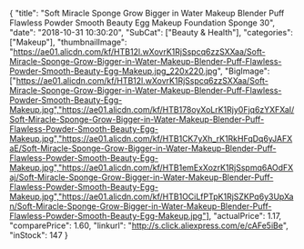 {
	"title": "Soft Miracle Sponge Grow Bigger in Water Makeup Blender Puff Flawless Powder Smooth Beauty Egg Makeup Foundation Sponge 30",
	"date": "2018-10-31 10:30:20",
	"SubCat": ["Beauty & Health"],
	"categories": ["Makeup"],
	"thumbnailImage": "https://ae01.alicdn.com/kf/HTB12l.wXovrK1RjSspcq6zzSXXaa/Soft-Miracle-Sponge-Grow-Bigger-in-Water-Makeup-Blender-Puff-Flawless-Powder-Smooth-Beauty-Egg-Makeup.jpg_220x220.jpg",
	"BigImage": ["https://ae01.alicdn.com/kf/HTB12l.wXovrK1RjSspcq6zzSXXaa/Soft-Miracle-Sponge-Grow-Bigger-in-Water-Makeup-Blender-Puff-Flawless-Powder-Smooth-Beauty-Egg-Makeup.jpg","https://ae01.alicdn.com/kf/HTB178oyXoLrK1Rjy0Fjq6zYXFXaI/Soft-Miracle-Sponge-Grow-Bigger-in-Water-Makeup-Blender-Puff-Flawless-Powder-Smooth-Beauty-Egg-Makeup.jpg","https://ae01.alicdn.com/kf/HTB1CK7yXh_rK1RkHFqDq6yJAFXaE/Soft-Miracle-Sponge-Grow-Bigger-in-Water-Makeup-Blender-Puff-Flawless-Powder-Smooth-Beauty-Egg-Makeup.jpg","https://ae01.alicdn.com/kf/HTB1emExXozrK1RjSspmq6AOdFXaj/Soft-Miracle-Sponge-Grow-Bigger-in-Water-Makeup-Blender-Puff-Flawless-Powder-Smooth-Beauty-Egg-Makeup.jpg","https://ae01.alicdn.com/kf/HTB1OCiLfPTpK1RjSZKPq6y3UpXan/Soft-Miracle-Sponge-Grow-Bigger-in-Water-Makeup-Blender-Puff-Flawless-Powder-Smooth-Beauty-Egg-Makeup.jpg"],
	"actualPrice": 1.17,
	"comparePrice": 1.60,
	"linkurl": "http://s.click.aliexpress.com/e/cAFe5iBe",
	"inStock": 147
}
